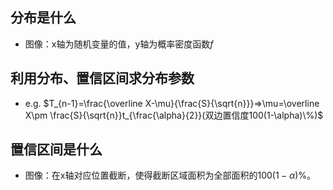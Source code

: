 ## 分布是什么
- 图像：x轴为随机变量的值，y轴为概率密度函数$f$
## 利用分布、置信区间求分布参数
- e.g. $T_{n-1}=\frac{\overline X-\mu}{\frac{S}{\sqrt{n}}}=>\mu=\overline X\pm \frac{S}{\sqrt{n}}t_{\frac{\alpha}{2}}(双边置信度100(1-\alpha)\%)$
## 置信区间是什么
- 图像：在x轴对应位置截断，使得截断区域面积为全部面积的$100(1-\alpha)\%$。